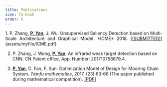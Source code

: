 ```yaml
---
title: Publications
icon: fa-book
order: 6
---
```

<p style="text-align:justify">
1. P. Zhang, <u><b>P. Yan</b></u>, J. Wu. Unsupervised Saliency Detection based on Multi-Scale Architecture and Graphical Model. *ICME* 2018. [<u>(SUBMITTED)</u>](assets/myfile/ICME.pdf)

2. P. Zhang, J. Wang, <u><b>P. Yan</b></u>. An infrared weak target detection based on CNN. CN Patent office,  App. Number: 201710758679.4.

3. <u><b>P. Yan</b></u>, C. Fan, F. Sun. Optimization Model of Design for Mooring Chain System. *Tianfu mathematics*, 2017,</i> (23):63-66 (The paper published during mathematical competition). [<u>[PDF]</u>](assets/myfile/Optimization_Model_of_Design_for_Mooring_Chain_System.pdf)
</p>